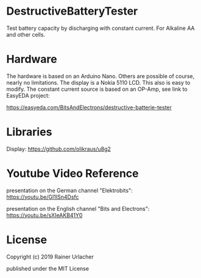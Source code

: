 # DestructiveBatteryTester
Test battery capacity by discharging with constant current. For Alkaline AA and other cells.

# Hardware
The hardware is based on an Arduino Nano. Others are possible of course, nearly no limitations.
The display is a Nokia 5110 LCD. This also is easy to modify.
The constant current source is based on an OP-Amp, see link to EasyEDA project:

https://easyeda.com/BitsAndElectrons/destructive-batterie-tester

# Libraries
Display: https://github.com/olikraus/u8g2

# Youtube Video Reference
presentation on the German channel "Elektrobits": https://youtu.be/Gl1ISn4Dsfc

presentation on the English channel "Bits and Electrons": https://youtu.be/sXIeAKB41Y0

# License
Copyright (c) 2019 Rainer Urlacher

published under the MIT License
